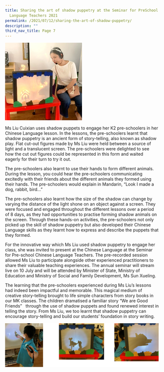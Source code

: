 ```yaml
---
title: Sharing the art of shadow puppetry at the Seminar for PreSchool Chinese
  Language Teachers 2021
permalink: /2021/07/12/sharing-the-art-of-shadow-puppetry/
description: ""
third_nav_title: Page 7
---
```


<img src="/images/Pupptry-4-1.jpg" 
     style="width:50%">
<p>Ms Liu Cuixian uses shadow puppets to engage her K2 pre-schoolers in her Chinese Language lesson. In the lessons, the pre-schoolers learnt that shadow puppetry is an ancient form of story-telling, also known as shadow play. Flat cut-out figures made by Ms Liu were held between a source of light and a translucent screen. The pre-schoolers were delighted to see how the cut out figures could be represented in this form and waited eagerly for their turn to try it out.</p>
<p>The pre-schoolers also learnt to use their hands to form different animals. During the lesson, you could hear the pre-schoolers communicating excitedly with their friends about the different animals they formed using their hands. The pre-schoolers would explain in Mandarin, &ldquo;Look I made a dog, rabbit, bird...&rdquo;</p>
<p>The pre-schoolers also learnt how the size of the shadow can change by varying the distance of the light shone on an object against a screen. They were focused and engaged throughout the different lessons over a period of 8 days, as they had opportunities to practise forming shadow animals on the screen. Through these hands-on activities, the pre-schoolers not only picked up the skill of shadow puppetry but also developed their Chinese Language skills as they learnt how to express and describe the puppets that they formed.</p>
<p>For the innovative way which Ms Liu used shadow puppetry to engage her class, she was invited to present at the Chinese Language at the Seminar for Pre-school Chinese Language Teachers. The pre-recorded session allowed Ms Liu to participate alongside other experienced practitioners to share their valuable teaching experiences. The annual seminar will stream live on 10 July and will be attended by Minister of State, Ministry of Education and Ministry of Social and Family Development, Ms Sun Xueling.</p>
<p>The learning that the pre-schoolers experienced during Ms Liu&rsquo;s lessons had indeed been impactful and memorable. This magical medium of creative story-telling brought to life simple characters from story books in our MK classes. The children dramatised a familiar story &ldquo;We are Good Friends&rdquo;&nbsp;&nbsp; through the use of shadow puppets and found renewed interest in telling the story. From Ms Liu, we too learnt that shadow puppetry can encourage story-telling and build our students&rsquo; foundation in story writing.</p>
<img src="/images/shadow1.png">